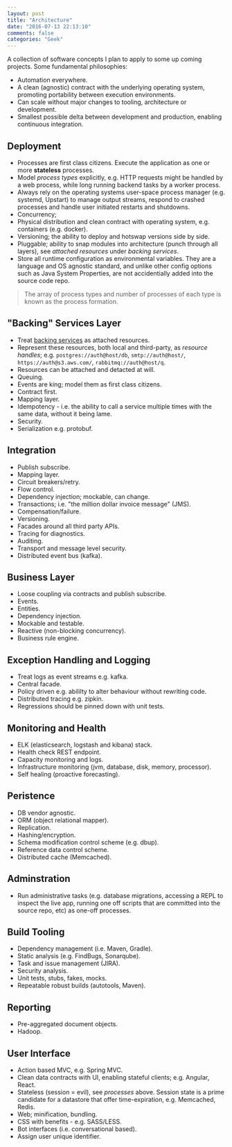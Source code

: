 ```yaml
---
layout: post
title: "Architecture"
date: "2016-07-13 22:13:10"
comments: false
categories: "Geek"
---
```


A collection of software concepts I plan to apply to some up coming projects. Some fundamental philosophies:

- Automation everywhere.
- A clean (agnostic) contract with the underlying operating system, promoting portability between execution environments.
- Can scale without major changes to tooling, architecture or development.
- Smallest possible delta between development and production, enabling continuous integration.


## Deployment ##

- Processes are first class citizens. Execute the application as one or more **stateless** processes.
- Model *process types* explicitly, e.g. HTTP requests might be handled by a web process, while long running backend tasks by a worker process.
- Always rely on the operating systems user-space process manager (e.g. systemd, Upstart) to manage output streams, respond to crashed processes and handle user initiated restarts and shutdowns.
- Concurrency; 
- Physical distribution and clean contract with operating system, e.g. containers (e.g. docker).
- Versioning; the ability to deploy and hotswap versions side by side.
- Pluggable; ability to snap modules into architecture (punch through all layers), see *attached resources* under *backing services*.
- Store all runtime configuration as environmental variables. They are a language and OS agnostic standard, and unlike other config options such as Java System Properties, are not accidentially added into the source code repo.

> The array of process types and number of processes of each type is known as the process formation.


## "Backing" Services Layer ##

- Treat [backing services](http://12factor.net/backing-services) as attached resources.
- Represent these resources, both local and third-party, as *resource handles*; e.g. `postgres://auth@host/db`, `smtp://auth@host/`, `https://auth@s3.aws.com/`, `rabbitmq://auth@host/q`.
- Resources can be attached and detacted at will.
- Queuing.
- Events are king; model them as first class citizens.
- Contract first.
- Mapping layer.
- Idempotency - i.e. the ability to call a service multiple times with the same data, without it being lame.
- Security.
- Serialization e.g. protobuf.


## Integration ##

- Publish subscribe.
- Mapping layer.
- Circuit breakers/retry.
- Flow control.
- Dependency injection; mockable, can change.
- Transactions; i.e. "the million dollar invoice message" (JMS).
- Compensation/failure.
- Versioning.
- Facades around all third party APIs.
- Tracing for diagnostics.
- Auditing.
- Transport and message level security.
- Distributed event bus (kafka).


## Business Layer ##

- Loose coupling via contracts and publish subscribe.
- Events.
- Entities.
- Dependency injection.
- Mockable and testable.
- Reactive (non-blocking concurrency).
- Business rule engine.


## Exception Handling and Logging ##

- Treat logs as event streams e.g. kafka.
- Central facade.
- Policy driven e.g. abililty to alter behaviour without rewriting code.
- Distributed tracing e.g. zipkin.
- Regressions should be pinned down with unit tests.


## Monitoring and Health

- ELK (elasticsearch, logstash and kibana) stack.
- Health check REST endpoint.
- Capacity monitoring and logs.
- Infrastructure monitoring (jvm, database, disk, memory, processor).
- Self healing (proactive forecasting).


## Peristence ##

- DB vendor agnostic.
- ORM (object relational mapper).
- Replication.
- Hashing/encryption.
- Schema modification control scheme (e.g. dbup).
- Reference data control scheme.
- Distributed cache (Memcached).


## Adminstration ##

- Run administrative tasks (e.g. database migrations, accessing a REPL to inspect the live app, running one off scripts that are committed into the source repo, etc) as one-off processes.



## Build Tooling ##

- Dependency management (i.e. Maven, Gradle).
- Static analysis (e.g. FindBugs, Sonarqube).
- Task and issue management (JIRA).
- Security analysis.
- Unit tests, stubs, fakes, mocks.
- Repeatable robust builds (autotools, Maven).


## Reporting

- Pre-aggregated document objects.
- Hadoop.


## User Interface ##

- Action based MVC, e.g. Spring MVC.
- Clean data contracts with UI, enabling stateful clients; e.g. Angular, React.
- Stateless (session = evil), see *processes* above. Session state is a prime candidate for a datastore that offer time-expiration, e.g. Memcached, Redis.
- Web; minification, bundling.
- CSS with benefits - e.g. SASS/LESS.
- Bot interfaces (i.e. conversational based).
- Assign user unique identifier.

